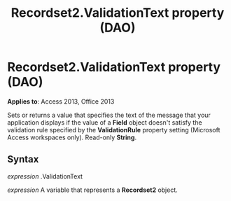 ﻿---
title: Recordset2.ValidationText property (DAO)
TOCTitle: ValidationText Property
ms:assetid: 3997e385-dbeb-8b2b-9090-f3b8a2ab9cef
ms:mtpsurl: https://msdn.microsoft.com/library/Ff192638(v=office.15)
ms:contentKeyID: 48544251
ms.date: 09/18/2015
mtps_version: v=office.15
---

# Recordset2.ValidationText property (DAO)


**Applies to**: Access 2013, Office 2013

Sets or returns a value that specifies the text of the message that your application displays if the value of a **Field** object doesn't satisfy the validation rule specified by the **ValidationRule** property setting (Microsoft Access workspaces only). Read-only **String**.

## Syntax

*expression* .ValidationText

*expression* A variable that represents a **Recordset2** object.


